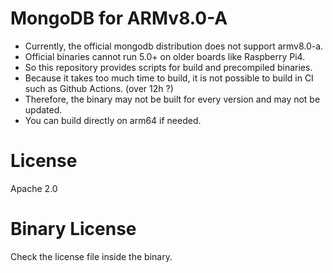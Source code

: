 # MongoDB for ARMv8.0-A

* Currently, the official mongodb distribution does not support armv8.0-a.
* Official binaries cannot run 5.0+ on older boards like Raspberry Pi4.
* So this repository provides scripts for build and precompiled binaries.
* Because it takes too much time to build, it is not possible to build in CI such as Github Actions. (over 12h ?)
* Therefore, the binary may not be built for every version and may not be updated.
* You can build directly on arm64 if needed.

# License

Apache 2.0

# Binary License

Check the license file inside the binary.

